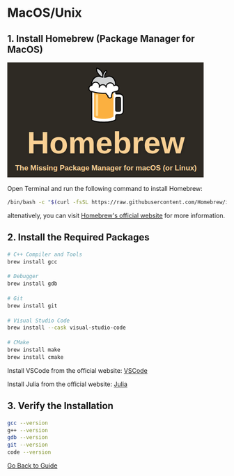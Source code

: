 # MacOS/Unix

## 1. Install Homebrew (Package Manager for MacOS)

![Homebrew Logo](pics/HomeBrew.png)

Open Terminal and run the following command to install Homebrew:

```bash
/bin/bash -c "$(curl -fsSL https://raw.githubusercontent.com/Homebrew/install/HEAD/install.sh)"
```

altenatively, you can visit [Homebrew's official website](https://brew.sh/) for more information.


## 2. Install the Required Packages

```bash
# C++ Compiler and Tools
brew install gcc

# Debugger
brew install gdb

# Git
brew install git

# Visual Studio Code
brew install --cask visual-studio-code

# CMake
brew install make
brew install cmake
```

Install VSCode from the official website: [VSCode](https://code.visualstudio.com/)

Install Julia from the official website: [Julia](https://code.visualstudio.com/)

## 3. Verify the Installation

```bash
gcc --version
g++ --version
gdb --version
git --version
code --version
```

[Go Back to Guide](../Readme.md#installation-guide)
